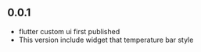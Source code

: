 ## 0.0.1

- flutter custom ui first published
- This version include widget that temperature bar style
